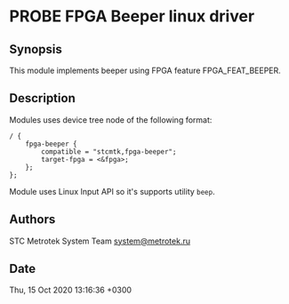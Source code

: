 # PROBE FPGA Beeper linux driver

## Synopsis

This module implements beeper using FPGA feature FPGA_FEAT_BEEPER.

## Description

Modules uses device tree node of the following format:
```
/ {
	fpga-beeper {
		compatible = "stcmtk,fpga-beeper";
		target-fpga = <&fpga>;
	};
};
```
Module uses Linux Input API so it's supports utility `beep`.

## Authors

STC Metrotek System Team <system@metrotek.ru>

## Date

Thu, 15 Oct 2020 13:16:36 +0300
